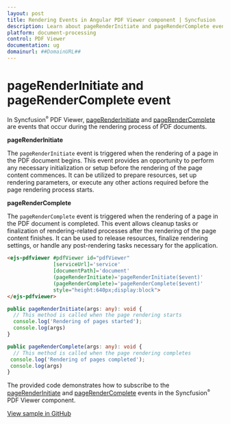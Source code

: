 ```yaml
---
layout: post
title: Rendering Events in Angular PDF Viewer component | Syncfusion
description: Learn about pageRenderInitiate and pageRenderComplete events in the Syncfusion Angular PDF Viewer component of Essential JS 2.
platform: document-processing
control: PDF Viewer
documentation: ug
domainurl: ##DomainURL##
---
```


# pageRenderInitiate and pageRenderComplete event

In Syncfusion<sup style="font-size:70%">&reg;</sup> PDF Viewer, [pageRenderInitiate](https://ej2.syncfusion.com/angular/documentation/api/pdfviewer/pageRenderInitiateEventArgs/) and [pageRenderComplete](https://ej2.syncfusion.com/angular/documentation/api/pdfviewer/pageRenderCompleteEventArgs/) are events that occur during the rendering process of PDF documents.

**pageRenderInitiate**

The `pageRenderInitiate` event is triggered when the rendering of a page in the PDF document begins. This event provides an opportunity to perform any necessary initialization or setup before the rendering of the page content commences. It can be utilized to prepare resources, set up rendering parameters, or execute any other actions required before the page rendering process starts.

**pageRenderComplete**

The `pageRenderComplete` event is triggered when the rendering of a page in the PDF document is completed. This event allows cleanup tasks or finalization of rendering-related processes after the rendering of the page content finishes. It can be used to release resources, finalize rendering settings, or handle any post-rendering tasks necessary for the application.

```html
<ejs-pdfviewer #pdfViewer id="pdfViewer"
               [serviceUrl]='service'
               [documentPath]='document'
               (pageRenderInitiate)='pageRenderInitiate($event)'
               (pageRenderComplete)='pageRenderComplete($event)'
               style="height:640px;display:block">
</ejs-pdfviewer>
```

```typescript
public pageRenderInitiate(args: any): void {
  // This method is called when the page rendering starts
  console.log('Rendering of pages started');
  console.log(args)
}

public pageRenderComplete(args: any): void {
  // This method is called when the page rendering completes
 console.log('Rendering of pages completed');
 console.log(args)
}
```

The provided code demonstrates how to subscribe to the [pageRenderInitiate](https://ej2.syncfusion.com/angular/documentation/api/pdfviewer/pageRenderInitiateEventArgs/) and [pageRenderComplete](https://ej2.syncfusion.com/angular/documentation/api/pdfviewer/pageRenderCompleteEventArgs/) events in the Syncfusion<sup style="font-size:70%">&reg;</sup> PDF Viewer component.

[View sample in GitHub](https://github.com/SyncfusionExamples/angular-pdf-viewer-examples/tree/master/How%20to/PageRenderStarted%20and%20PageRenderCompleted%20event)